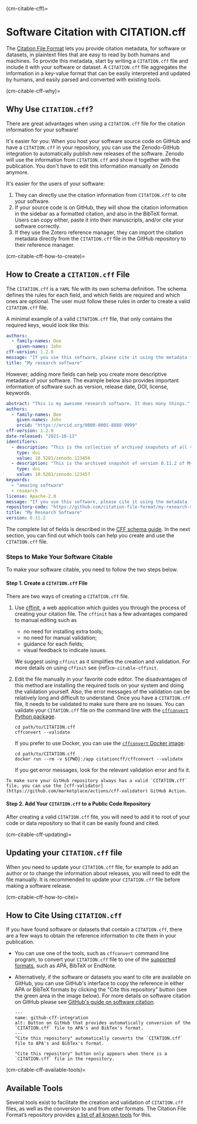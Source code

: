 (cm-citable-cff)=
# Software Citation with CITATION.cff

The [Citation File Format](https://citation-file-format.github.io) lets you provide citation metadata, for software or datasets, in plaintext files that are easy to read by both humans and machines.
To provide this metadata, start by writing a `CITATION.cff` file and include it with your software or dataset.
A `CITATION.cff` file aggregates the information in a key-value format that can be easily interpreted and updated by humans, and easily parsed and converted with existing tools.

(cm-citable-cff-why)=
## Why Use `CITATION.cff`?

There are great advantages when using a `CITATION.cff` file for the citation information for your software!

It's easier for you:
When you host your software source code on GitHub and have a `CITATION.cff` in your repository, you can use the Zenodo-GitHub integration to automatically publish new releases of the software.
Zenodo will use the information from `CITATION.cff` and show it together with the publication.
You don't have to edit this information manually on Zenodo anymore.

It's easier for the users of your software:
1. They can directly use the citation information from `CITATION.cff` to cite your software.
2. If your source code is on GitHub, they will show the citation information in the sidebar as a formatted citation, and also in the BibTeX format.
Users can copy either, paste it into their manuscripts, and/or cite your software correctly.
3. If they use the Zotero reference manager, they can import the citation metadata directly from the `CITATION.cff` file in the GitHub repository to their reference manager.

(cm-citable-cff-how-to-create)=
## How to Create a `CITATION.cff` File

The `CITATION.cff` is a `YAML` file with its own schema definition.
The schema defines the rules for each field, and which fields are required and which ones are optional.
The user must follow these rules in order to create a valid `CITATION.cff` file.

A minimal example of a valid `CITATION.cff` file, that only contains the required keys, would look like this:

```yaml
authors:
  - family-names: Doe
    given-names: John
cff-version: 1.2.0
message: "If you use this software, please cite it using the metadata from this file."
title: "My research software"
```

However, adding more fields can help you create more descriptive metadata of your software.
The example below also provides important information of software such as version, release date, DOI, license, keywords.

```yaml
abstract: "This is my awesome research software. It does many things."
authors:
  - family-names: Doe
    given-names: John
    orcid: "https://orcid.org/0000-0001-8888-9999"
cff-version: 1.2.0
date-released: "2021-10-13"
identifiers:
  - description: "This is the collection of archived snapshots of all versions of My Research Software"
    type: doi
    value: 10.5281/zenodo.123456
  - description: "This is the archived snapshot of version 0.11.2 of My Research Software"
    type: doi
    value: 10.5281/zenodo.123457
keywords:
  - "amazing software"
  - research
license: Apache-2.0
message: "If you use this software, please cite it using the metadata from this file."
repository-code: "https://github.com/citation-file-format/my-research-software"
title: "My Research Software"
version: 0.11.2
```

The complete list of fields is described in the [CFF schema guide](https://github.com/citation-file-format/citation-file-format/blob/main/schema-guide.md).
In the next section, you can find out which tools can help you create and use the `CITATION.cff` file.

### Steps to Make Your Software Citable

To make your software citable, you need to follow the two steps below.

#### Step 1. Create a `CITATION.cff` File

There are two ways of creating a `CITATION.cff` file.

1. Use [cffinit](https://citation-file-format.github.io/cff-initializer-javascript/), a web application which guides you through the process of creating your citation file.
The `cffinit` has a few advantages compared to manual editing such as

    - no need for installing extra tools;
    - no need for manual validation;
    - guidance for each fields;
    - visual feedback to indicate issues.

    We suggest using `cffinit` as it simplifies the creation and validation.
    For more details on using `cffinit` see {ref}`cm-citable-cffinit`.

2. Edit the file manually in your favorite code editor.
The disadvantages of this method are installing the required tools on your system and doing the validation yourself. Also, the error messages of the validation can be relatively long and difficult to understand.
Once you have a `CITATION.cff` file, it needs to be validated to make sure there are no issues.
You can validate your `CITATION.cff` file on the command line with the [`cffconvert` Python package](https://pypi.org/project/cffconvert/).

    ```shell
    cd path/to/CITATION.cff
    cffconvert --validate
    ```

    If you prefer to use Docker, you can use the [`cffconvert` Docker image](https://hub.docker.com/r/citationcff/cffconvert):

    ```shell
    cd path/to/CITATION.cff
    docker run --rm -v ${PWD}:/app citationcff/cffconvert --validate
    ```

    If you get error messages, look for the relevant validation error and fix it.

```{note}
To make sure your GitHub repository always has a valid `CITATION.cff` file, you can use the [cff-validator](https://github.com/marketplace/actions/cff-validator) GitHub Action.
```

#### Step 2. Add Your `CITATION.cff` to a Public Code Repository

After creating a valid `CITATION.cff` file, you will need to add it to root of your code or data repository so that it can be easily found and cited.

(cm-citable-cff-updating)=
## Updating your `CITATION.cff` file

When you need to update your `CITATION.cff` file, for example to add an author or to change the information about releases, you will need to edit the file manually. It is recommended to update your `CITATION.cff` file before making a software release.

(cm-citable-cff-how-to-cite)=
## How to Cite Using `CITATION.cff`

If you have found software or datasets that contain a `CITATION.cff`, there are a few ways to obtain the reference information to cite them in your publication.

- You can use one of the tools, such as `cffconvert` command line program, to convert your `CITATION.cff` file to one of the [supported formats](https://github.com/citation-file-format/cff-converter-python#supported-output-formats), such as APA, BibTeX or EndNote.

- Alternatively, if the software or datasets you want to cite are available on GitHub, you can use GitHub's interface to copy the reference in either APA or BibTeX formats by clicking the "Cite this repository" button (see the green area in the image below).
For more details on software citation on GitHub please see [GitHub's guide on software citation](https://docs.github.com/en/repositories/managing-your-repositorys-settings-and-features/customizing-your-repository/about-citation-files).

  ```{figure} ../../figures/github-cff-integration.jpg
  ---
  name: github-cff-integration
  alt: Button on GitHub that provides automatically conversion of the `CITATION.cff` file to APA's and BibTex's format.
  ---
  "Cite this repository" automatically converts the `CITATION.cff` file to APA's and BibTex's format.
  ```

  ```{note}
  "Cite this repository" button only appears when there is a `CITATION.cff` file in the repository.
  ```

(cm-citable-cff-available-tools)=
## Available Tools

Several tools exist to facilitate the creation and validation of `CITATION.cff` files, as well as the conversion to and from other formats.
The Citation File Format’s repository provides [a list of all known tools](https://github.com/citation-file-format/citation-file-format#tools-to-work-with-citationcff-files-wrench) for this.
